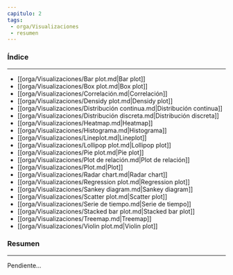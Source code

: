 ```yaml
---
capitulo: 2
tags: 
 - orga/Visualizaciones
 - resumen
---
```

### Índice 
---
* [[orga/Visualizaciones/Bar plot.md|Bar plot]]
* [[orga/Visualizaciones/Box plot.md|Box plot]]
* [[orga/Visualizaciones/Correlación.md|Correlación]]
* [[orga/Visualizaciones/Densidy plot.md|Densidy plot]]
* [[orga/Visualizaciones/Distribución continua.md|Distribución continua]]
* [[orga/Visualizaciones/Distribución discreta.md|Distribución discreta]]
* [[orga/Visualizaciones/Heatmap.md|Heatmap]]
* [[orga/Visualizaciones/Histograma.md|Histograma]]
* [[orga/Visualizaciones/Lineplot.md|Lineplot]]
* [[orga/Visualizaciones/Lollipop plot.md|Lollipop plot]]
* [[orga/Visualizaciones/Pie plot.md|Pie plot]]
* [[orga/Visualizaciones/Plot de relación.md|Plot de relación]]
* [[orga/Visualizaciones/Plot.md|Plot]]
* [[orga/Visualizaciones/Radar chart.md|Radar chart]]
* [[orga/Visualizaciones/Regression plot.md|Regression plot]]
* [[orga/Visualizaciones/Sankey diagram.md|Sankey diagram]]
* [[orga/Visualizaciones/Scatter plot.md|Scatter plot]]
* [[orga/Visualizaciones/Serie de tiempo.md|Serie de tiempo]]
* [[orga/Visualizaciones/Stacked bar plot.md|Stacked bar plot]]
* [[orga/Visualizaciones/Treemap.md|Treemap]]
* [[orga/Visualizaciones/Violin plot.md|Violin plot]]

### Resumen
---
Pendiente...